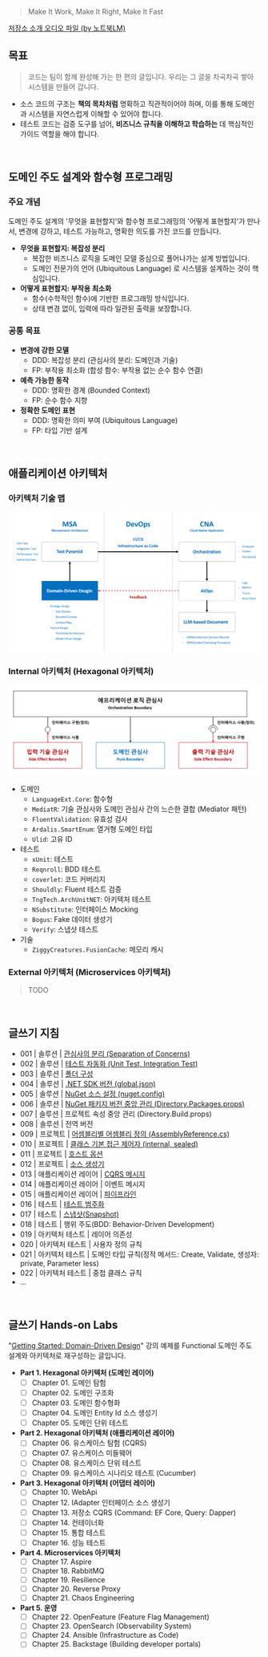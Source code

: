 > Make It Work, Make It Right, Make It Fast

[저장소 소개 오디오 파일 (by 노트북LM)](./README.wav)

## 목표
> 코드는 팀이 함께 완성해 가는 한 편의 글입니다. 우리는 그 글을 차곡차곡 쌓아 시스템을 만들어 갑니다.
- 소스 코드의 구조는 **책의 목차처럼** 명확하고 직관적이어야 하며, 이를 통해 도메인과 시스템을 자연스럽게 이해할 수 있어야 합니다.
- 테스트 코드는 검증 도구를 넘어, **비즈니스 규칙을 이해하고 학습하는** 데 핵심적인 가이드 역할을 해야 합니다.

<br/>

## 도메인 주도 설계와 함수형 프로그래밍

### 주요 개념
도메인 주도 설계의 '무엇을 표현할지'와 함수형 프로그래밍의 '어떻게 표현할지'가 만나서, 변경에 강하고, 테스트 가능하고, 명확한 의도를 가진 코드를 만듭니다.
- **무엇을 표현할지: 복잡성 분리**
  - 복잡한 비즈니스 로직을 도메인 모델 중심으로 풀어나가는 설계 방법입니다.
  - 도메인 전문가의 언어 (Ubiquitous Language) 로 시스템을 설계하는 것이 핵심입니다.
- **어떻게 표현할지: 부작용 최소화**
  - 함수(수학적인 함수)에 기반한 프로그래밍 방식입니다.
  - 상태 변경 없이, 입력에 따라 일관된 출력을 보장합니다.

### 공통 목표
- **변경에 강한 모델**
  - DDD: 복잡성 분리 (관심사의 분리: 도메인과 기술)
  - FP: 부작용 최소화 (합성 함수: 부작용 없는 순수 함수 연결)
- **예측 가능한 동작**
  - DDD: 명확한 경계 (Bounded Context)
  - FP: 순수 함수 지향
- **정확한 도메인 표현**
  - DDD: 명확한 의미 부여 (Ubiquitous Language)
  - FP: 타입 기반 설계

<br/>

## 애플리케이션 아키텍처

### 아키텍처 기술 맵
![](./.images/ArchitectureTechMap.png)

### Internal 아키텍처 (Hexagonal 아키텍처)
![](./03-guide/solution/solution-separation-of-concerns-hexagonal-architecture.png)

- 도메인
  - `LanguageExt.Core`: 함수형
  - `MediatR`: 기술 관심사와 도메인 관심사 간의 느슨한 결합 (Mediator 패턴)
  - `FluentValidation`: 유효성 검사
  - `Ardalis.SmartEnum`: 열거형 도메인 타입
  - `Ulid`: 고유 ID
- 테스트
  - `xUnit`: 테스트
  - `Reqnroll`: BDD 테스트
  - `coverlet`: 코드 커버리지
  - `Shouldly`: Fluent 테스트 검증
  - `TngTech.ArchUnitNET`: 아키텍처 테스트
  - `NSubstitute`: 인터페이스 Mocking
  - `Bogus`: Fake 데이터 생성기
  - `Verify`: 스냅샷 테스트
- 기술
  - `ZiggyCreatures.FusionCache`: 메모리 캐시


### External 아키텍처 (Microservices 아키텍처)
> TODO

<br/>

## 글쓰기 지침
- 001 | 솔루션 | [관심사의 분리 (Separation of Concerns)](./03-guide/solution/solution-separation-of-concerns.md)
- 002 | 솔루션 | [테스트 자동화 (Unit Test, Integration Test)](./03-guide/solution/solution-test-automation.md)
- 003 | 솔루션 | [폴더 구성](./03-guide/solution/solution-structure-principle.md)
- 004 | 솔루션 | [.NET SDK 버전 (global.json)](./03-guide/solution/solution-sdk-version.md)
- 005 | 솔루션 | [NuGet 소스 설정 (nuget.config)](./03-guide/solution/solution-nuget-config.md)
- 006 | 솔루션 | [NuGet 패키지 버전 중앙 관리 (Directory.Packages.props)](./03-guide/solution/solution-package-version.md)
- 007 | 솔루션 | 프로젝트 속성 중앙 관리 (Directory.Build.props)
- 008 | 솔루션 | 전역 버전
- 009 | 프로젝트 | [어셈블리별 어셈블리 정의 (AssemblyReference.cs)](./03-guide/project/project-assemblyreference.md)
- 010 | 프로젝트 | [클래스 기본 접근 제어자 (internal, sealed)](./03-guide/project/project-class-access-modifiers.md)
- 011 | 프로젝트 | [호스트 옵션](./03-guide/project/project-host-options.md)
- 012 | 프로젝트 | [소스 생성기](./03-guide/project/project-source-generator.md)
- 013 | 애플리케이션 레이어 | [CQRS 메시지](./03-guide/layer/application-cqrs-message.md)
- 014 | 애플리케이션 레이어 | 이벤트 메시지
- 015 | 애플리케이션 레이어 | [파이프라인](./03-guide/layer/application-pipelines.md)
- 016 | 테스트 | [테스트 범주화](./03-guide/test/test-category.md)
- 017 | 테스트 | [스냅샷(Snapshot)](./03-guide/test/test-snapshot.md)
- 018 | 테스트 | 행위 주도(BDD: Behavior-Driven Development)
- 019 | 아키텍처 테스트 | 레이어 의존성
- 020 | 아키텍처 테스트 | 사용자 정의 규칙
- 021 | 아키텍처 테스트 | 도메인 타입 규칙(정적 메서드: Create, Validate, 생성자: private, Parameter less)
- 022 | 아키텍처 테스트 | 중첩 클래스 규칙
- ...

<br/>

## 글쓰기 Hands-on Labs
"[Getting Started: Domain-Driven Design](https://dometrain.com/course/getting-started-domain-driven-design-ddd/?ref=dometrain-github&promo=getting-started-domain-driven-design)" 강의 예제를 Functional 도메인 주도 설계와 아키텍처로 재구성하는 글입니다.

- **Part 1. Hexagonal 아키텍처 (도메인 레이어)**
  - [ ] Chapter 01. 도메인 탐험
  - [ ] Chapter 02. 도메인 구조화
  - [ ] Chapter 03. 도메인 함수형화
  - [ ] Chapter 04. 도메인 Entity Id 소스 생성기
  - [ ] Chapter 05. 도메인 단위 테스트
- **Part 2. Hexagonal 아키텍처 (애플리케이션 레이어)**
  - [ ] Chapter 06. 유스케이스 탐험 (CQRS)
  - [ ] Chapter 07. 유스케이스 미들웨어
  - [ ] Chapter 08. 유스케이스 단위 테스트
  - [ ] Chapter 09. 유스케이스 시나리오 테스트 (Cucumber)
- **Part 3. Hexagonal 아키텍처 (어댑터 레이어)**
  - [ ] Chapter 10. WebApi
  - [ ] Chapter 12. IAdapter 인터페이스 소스 생성기
  - [ ] Chapter 13. 저장소 CQRS (Command: EF Core, Query: Dapper)
  - [ ] Chapter 14. 컨테이너화
  - [ ] Chapter 15. 통합 테스트
  - [ ] Chapter 16. 성능 테스트
- **Part 4. Microservices 아키텍처**
  - [ ] Chapter 17. Aspire
  - [ ] Chapter 18. RabbitMQ
  - [ ] Chapter 19. Resilience
  - [ ] Chapter 20. Reverse Proxy
  - [ ] Chapter 21. Chaos Engineering
- **Part 5. 운영**
  - [ ] Chapter 22. OpenFeature (Feature Flag Management)
  - [ ] Chapter 23. OpenSearch (Observability System)
  - [ ] Chapter 24. Ansible (Infrastructure as Code)
  - [ ] Chapter 25. Backstage (Building developer portals)
